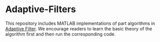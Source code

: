 # Adaptive-Filters
This repository includes MATLAB implementations of part algorithms in [Adaptive Filter](https://drive.google.com/file/d/16ul9Ip62CqkVZPO6Q-xjIqbMW6Arkv9K/view?usp=sharing). We encourage readers to learn the basic theory of the algorithm first and then run the corresponding code. 
